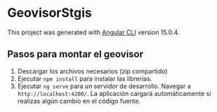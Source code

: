 # GeovisorStgis

This project was generated with [Angular CLI](https://github.com/angular/angular-cli) version 15.0.4.

## Pasos para montar el geovisor
1. Descargar los archivos necesarios (zip compartido)
2. Ejecutar `npm install` para instalar las librerías.
3. Ejecutar `ng serve` para un servidor de desarrollo. Navegar a `http://localhost:4200/`. La aplicación cargará automáticamente si realizas algún cambio en el código fuente.
